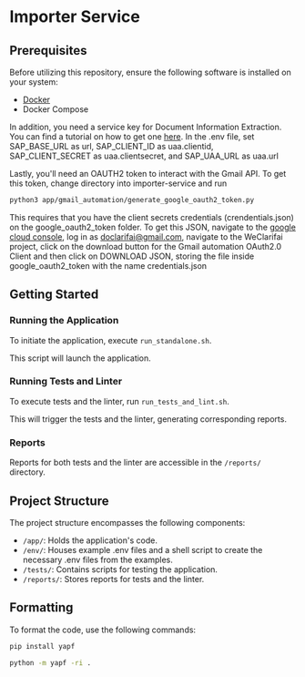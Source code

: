 # Importer  Service


## Prerequisites

Before utilizing this repository, ensure the following software is installed on your system:

- [Docker](https://www.docker.com/get-started)
- Docker Compose 

In addition, you need a service key for Document Information Extraction. You can find a tutorial on how to get one [here](https://developers.sap.com/tutorials/cp-aibus-dox-free-booster-key.html).
In the .env file, set SAP_BASE_URL as  url, SAP_CLIENT_ID as uaa.clientid, SAP_CLIENT_SECRET as uaa.clientsecret, and SAP_UAA_URL as uaa.url

Lastly, you'll need an OAUTH2 token to interact with the Gmail API. To get this token, change directory into importer-service and run
```bash
python3 app/gmail_automation/generate_google_oauth2_token.py
```
This requires that you have the client secrets credentials (crendentials.json) on the google_oauth2_token folder.
To get this JSON, navigate to the [google cloud console](https://console.cloud.google.com/apis/credentials), log in as doclarifai@gmail.com, navigate to the WeClarifai project, click on the download button for the  Gmail automation OAuth2.0 Client and then click on DOWNLOAD JSON, storing the file inside google_oauth2_token with the name credentials.json


## Getting Started

### Running the Application

To initiate the application, execute `run_standalone.sh`.

This script will launch the application.

### Running Tests and Linter

To execute tests and the linter, run `run_tests_and_lint.sh`.

This will trigger the tests and the linter, generating corresponding reports.

### Reports

Reports for both tests and the linter are accessible in the `/reports/` directory.

## Project Structure

The project structure encompasses the following components:
- `/app/`: Holds the application's code.
- `/env/`: Houses example .env files and a shell script to create the necessary .env files from the examples.
- `/tests/`: Contains scripts for testing the application.
- `/reports/`: Stores reports for tests and the linter.

## Formatting

To format the code, use the following commands:

```bash
pip install yapf

python -m yapf -ri .
```
